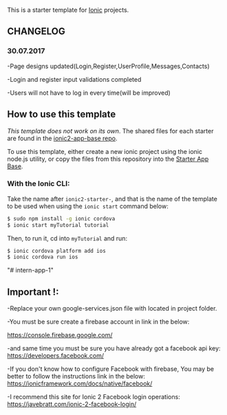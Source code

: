 This is a starter template for [Ionic](http://ionicframework.com/docs/) projects.
## CHANGELOG

### 30.07.2017
-Page designs updated(Login,Register,UserProfile,Messages,Contacts)

-Login and register input validations completed

-Users will not have to log in every time(will be improved)


## How to use this template

*This template does not work on its own*. The shared files for each starter are found in the [ionic2-app-base repo](https://github.com/ionic-team/ionic2-app-base).

To use this template, either create a new ionic project using the ionic node.js utility, or copy the files from this repository into the [Starter App Base](https://github.com/ionic-team/ionic2-app-base).

### With the Ionic CLI:

Take the name after `ionic2-starter-`, and that is the name of the template to be used when using the `ionic start` command below:

```bash
$ sudo npm install -g ionic cordova
$ ionic start myTutorial tutorial
```

Then, to run it, cd into `myTutorial` and run:

```bash
$ ionic cordova platform add ios
$ ionic cordova run ios
```



"# intern-app-1"

## Important !:

-Replace your own google-services.json file with located in project folder.


-You must be sure create a firebase account in link in the below:

 https://console.firebase.google.com/


-and same time you must be sure you have already got a facebook api key:
 https://developers.facebook.com/

-If you don't know how to configure Facebook with firebase, You may be better to follow the instructions link in the below:
 https://ionicframework.com/docs/native/facebook/

 -I recommend this site  for Ionic 2 Facebook login operations:
 https://javebratt.com/ionic-2-facebook-login/
